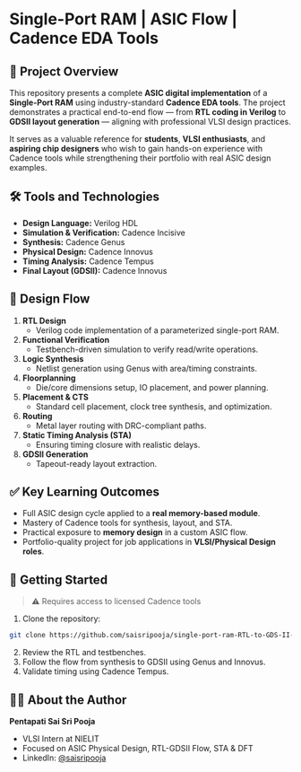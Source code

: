 # Single-Port RAM | ASIC Flow | Cadence EDA Tools

## 📘 Project Overview
This repository presents a complete **ASIC digital implementation** of a **Single-Port RAM** using industry-standard **Cadence EDA tools**. The project demonstrates a practical end-to-end flow — from **RTL coding in Verilog** to **GDSII layout generation** — aligning with professional VLSI design practices.

It serves as a valuable reference for **students**, **VLSI enthusiasts**, and **aspiring chip designers** who wish to gain hands-on experience with Cadence tools while strengthening their portfolio with real ASIC design examples.

## 🛠️ Tools and Technologies
- **Design Language:** Verilog HDL  
- **Simulation & Verification:** Cadence Incisive  
- **Synthesis:** Cadence Genus  
- **Physical Design:** Cadence Innovus  
- **Timing Analysis:** Cadence Tempus  
- **Final Layout (GDSII):** Cadence Innovus  

## 🔁 Design Flow
1. **RTL Design**  
   - Verilog code implementation of a parameterized single-port RAM.
2. **Functional Verification**  
   - Testbench-driven simulation to verify read/write operations.
3. **Logic Synthesis**  
   - Netlist generation using Genus with area/timing constraints.
4. **Floorplanning**  
   - Die/core dimensions setup, IO placement, and power planning.
5. **Placement & CTS**  
   - Standard cell placement, clock tree synthesis, and optimization.
6. **Routing**  
   - Metal layer routing with DRC-compliant paths.
7. **Static Timing Analysis (STA)**  
   - Ensuring timing closure with realistic delays.
8. **GDSII Generation**  
   - Tapeout-ready layout extraction.

## ✅ Key Learning Outcomes
- Full ASIC design cycle applied to a **real memory-based module**.
- Mastery of Cadence tools for synthesis, layout, and STA.
- Practical exposure to **memory design** in a custom ASIC flow.
- Portfolio-quality project for job applications in **VLSI/Physical Design roles**.

## 🚀 Getting Started
> ⚠️ Requires access to licensed Cadence tools

1. Clone the repository:
```bash
git clone https://github.com/saisripooja/single-port-ram-RTL-to-GDS-II-using-cadence.git
```
2. Review the RTL and testbenches.
3. Follow the flow from synthesis to GDSII using Genus and Innovus.
4. Validate timing using Cadence Tempus.

## 👩‍💻 About the Author
**Pentapati Sai Sri Pooja**  
- VLSI Intern at NIELIT  
- Focused on ASIC Physical Design, RTL-GDSII Flow, STA & DFT  
- LinkedIn: [@saisripooja](https://www.linkedin.com/in/sai-sri-pooja-pentapati/)  

